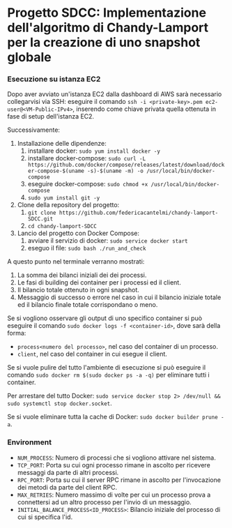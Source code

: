 # Progetto SDCC: Implementazione dell'algoritmo di Chandy-Lamport per la creazione di uno snapshot globale

### Esecuzione su istanza EC2
Dopo aver avviato un'istanza EC2 dalla dashboard di AWS sarà necessario collegarvisi via SSH: eseguire il comando `ssh -i <private-key>.pem ec2-user@<VM-Public-IPv4>`, inserendo come chiave privata quella ottenuta in fase di setup dell'istanza EC2.

Successivamente:
1. Installazione delle dipendenze:
   1. installare docker: `sudo yum install docker -y`
   2. installare docker-compose: `sudo curl -L https://github.com/docker/compose/releases/latest/download/docker-compose-$(uname -s)-$(uname -m) -o /usr/local/bin/docker-compose`
   3. eseguire docker-compose: `sudo chmod +x /usr/local/bin/docker-compose`
   4. `sudo yum install git -y`
2. Clone della repository del progetto:
   1. `git clone https://github.com/federicacantelmi/chandy-lamport-SDCC.git`
   2. `cd chandy-lamport-SDCC`
3. Lancio del progetto con Docker Compose:
   1. avviare il servizio di docker: `sudo service docker start`
   2. eseguo il file: `sudo bash ./run_and_check`

A questo punto nel terminale verranno mostrati:
1. La somma dei bilanci iniziali dei dei processi.
2. Le fasi di building dei container per i processi ed il client.
3. Il bilancio totale ottenuto in ogni snapshot.
4. Messaggio di successo o errore nel caso in cui il bilancio iniziale totale ed il bilancio finale totale corrispondano o meno.

Se si vogliono osservare gli output di uno specifico container si può eseguire il comando `sudo docker logs -f <container-id>`, dove <container-id> sarà della forma:
- `process<numero del processo>`, nel caso del container di un processo.
- `client`, nel caso del container in cui esegue il client.

Se si vuole pulire del tutto l'ambiente di esecuzione si può eseguire il comando `sudo docker rm $(sudo docker ps -a -q)`
per eliminare tutti i container.

Per arrestare del tutto Docker: `sudo service docker stop 2> /dev/null && sudo systemctl stop docker.socket`.

Se si vuole eliminare tutta la cache di Docker: `sudo docker builder prune -a`.


### Environment
- `NUM_PROCESS`: Numero di processi che si vogliono attivare nel sistema.
- `TCP_PORT`: Porta su cui ogni processo rimane in ascolto per ricevere messaggi da parte di altri processi.
- `RPC_PORT`: Porta su cui il server RPC rimane in ascolto per l'invocazione dei metodi da parte del client RPC.
- `MAX_RETRIES`: Numero massimo di volte per cui un processo prova a connettersi ad un altro processo per l'invio di un messaggio.
- `INITIAL_BALANCE_PROCESS<ID_PROCESS>`: Bilancio iniziale del processo di cui si specifica l'id.
